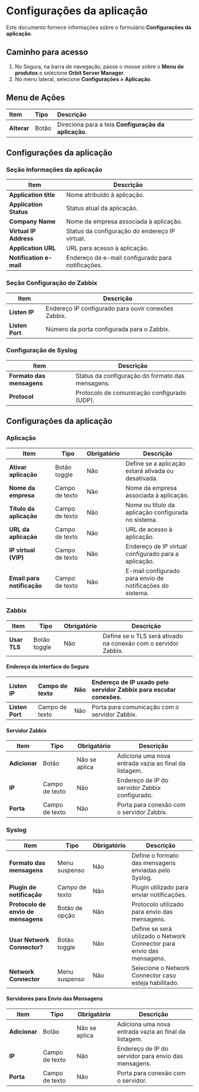 # Configurações da aplicação

Este documento fornece informações sobre o formulário **Configurações da aplicação**.

## Caminho para acesso

1. No Segura, na barra de navegação, passe o mouse sobre o **Menu de produtos** e selecione **Orbit Server Manager**.  
2. No menu lateral, selecione **Configurações \> Aplicação**.

## Menu de Ações

| Item | Tipo | Descrição |
| :---- | :---- | :---- |
| **Alterar** | Botão | Direciona para a tela **Configuração da aplicação**. |

## Configurações da aplicação

### Seção Informações da aplicação

| Item | Descrição |
| ----- | ----- |
| **Application title** | Nome atribuído à aplicação. |
| **Application Status** | Status atual da aplicação. |
| **Company Name** | Nome da empresa associada à aplicação. |
| **Virtual IP Address** | Status da configuração do endereço IP virtual. |
| **Application URL** | URL para acesso à aplicação. |
| **Notification e-mail** | Endereço de e-mail configurado para notificações. |

### Seção Configuração do Zabbix

| Item | Descrição |
| ----- | ----- |
| **Listen IP** | Endereço IP configurado para ouvir conexões Zabbix. |
| **Listen Port** | Número da porta configurada para o Zabbix. |

### Configuração de Syslog

| Item | Descrição |
| ----- | ----- |
| **Formato das mensagens** | Status da configuração do formato das mensagens. |
| **Protocol** | Protocolo de comunicação configurado (UDP). |

## Configurações da aplicação

### Aplicação

| Item | Tipo | Obrigatório | Descrição |
| ----- | ----- | ----- | ----- |
| **Ativar aplicação** | Botão toggle | Não | Define se a aplicação estará ativada ou desativada. |
| **Nome da empresa** | Campo de texto | Não | Nome da empresa associada à aplicação. |
| **Título da aplicação** | Campo de texto | Não | Nome ou título da aplicação configurada no sistema. |
| **URL da aplicação** | Campo de texto | Não | URL de acesso à aplicação. |
| **IP virtual (VIP)** | Campo de texto | Não | Endereço de IP virtual configurado para a aplicação. |
| **Email para notificação** | Campo de texto | Não | E-mail configurado para envio de notificações do sistema. |

### Zabbix

| Item | Tipo | Obrigatório | Descrição |
| ----- | ----- | ----- | ----- |
| **Usar TLS** | Botão toggle | Não | Define se o TLS será ativado na conexão com o servidor Zabbix. |

#### Endereço da interface do Segura

| Listen IP | Campo de texto | Não | Endereço de IP usado pelo servidor Zabbix para escutar conexões. |
| :---- | :---- | :---- | :---- |
| **Listen Port** | Campo de texto | Não | Porta para comunicação com o servidor Zabbix. |

#### Servidor Zabbix

| Item | Tipo | Obrigatório | Descrição |
| ----- | ----- | ----- | ----- |
| **Adicionar** | Botão | Não se aplica | Adiciona uma nova entrada vazia ao final da listagem. |
| **IP** | Campo de texto | Não | Endereço de IP do servidor Zabbix configurado. |
| **Porta** | Campo de texto | Não | Porta para conexão com o servidor Zabbix. |

### Syslog

| Item | Tipo | Obrigatório | Descrição |
| ----- | ----- | ----- | ----- |
| **Formato das mensagens** | Menu suspenso | Não | Define o formato das mensagens enviadas pelo Syslog. |
| **Plugin de notificação** | Campo de texto | Não | Plugin utilizado para enviar notificações. |
| **Protocolo de envio de mensagens** | Botão de opção | Não | Protocolo utilizado para envio das mensagens. |
| **Usar Network Connector?** | Botão toggle | Não | Define se será utilizado o Network Connector para envio das mensagens. |
| **Network Connector** | Menu suspenso | Não | Selecione o Network Connector caso esteja habilitado. |

#### Servidores para Envio das Mensagens

| Item | Tipo | Obrigatório | Descrição |
| ----- | ----- | ----- | ----- |
| **Adicionar** | Botão | Não se aplica | Adiciona uma nova entrada vazia ao final da listagem. |
| **IP** | Campo de texto | Não | Endereço de IP do servidor para envio das mensagens. |
| **Porta** | Campo de texto | Não | Porta para conexão com o servidor. |

